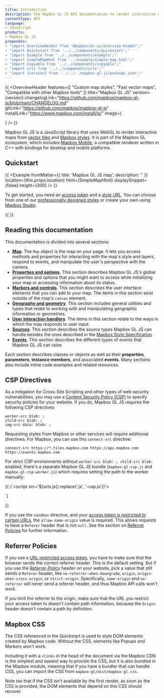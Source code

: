 ```yaml
---
title: Introduction
description: The Mapbox GL JS API documentation to render interactive maps from vector tiles and Mapbox styles.
contentType: API
language:
- JavaScript
products:
- Mapbox GL JS
prependJs:
- "import OverviewHeader from '@mapbox/dr-ui/overview-header';"
- "import Quickstart from '../../components/quickstart';"
- "import Example from '../../components/example';"
- "import SimpleMapHtml from '../example/simple-map.html';"
- "import Copyable from '../../components/copyable';"
- "import urls from '../../components/urls';"
- "import {version} from '../../../mapbox-gl-js/package.json';"
---
```


{{
    <OverviewHeader
    features={[
        "Custom map styles",
        "Fast vector maps",
        "Compatible with other Mapbox tools"
    ]}
    title="Mapbox GL JS"
    version={version}
    changelogLink="https://github.com/mapbox/mapbox-gl-js/blob/main/CHANGELOG.md"
    ghLink="https://github.com/mapbox/mapbox-gl-js"
    installLink="https://www.mapbox.com/install/js/"
    image={<div />}
    />
}}

Mapbox GL JS is a JavaScript library that uses WebGL to render interactive maps from [vector tiles](https://docs.mapbox.com/help/glossary/vector-tiles/) and [Mapbox styles](/mapbox-gl-js/style-spec/). It is part of the Mapbox GL ecosystem, which includes [Mapbox Mobile](https://www.mapbox.com/mobile/), a compatible renderer written in C++ with bindings for desktop and mobile platforms.


## Quickstart

{{
    <Example
        frontMatter={{
          title: 'Mapbox GL JS map',
          description: ''
        }}
        location={this.props.location}
        html={SimpleMapHtml}
        displaySnippet={false}
        height={300}
    />
}}

To get started, you need an [access token](https://docs.mapbox.com/help/how-mapbox-works/access-tokens/) and a [style URL](https://docs.mapbox.com/help/glossary/style-url/). You can choose from one of our [professionally designed styles](https://docs.mapbox.com/api/maps/#styles) or create your own using [Mapbox Studio](https://studio.mapbox.com/).

{{
<Quickstart />
}}


## Reading this documentation

This documentation is divided into several sections:

* [**Map**](/mapbox-gl-js/api/map/). The `Map` object is the map on your page. It lets you access methods and properties for interacting with the map's style and layers, respond to events, and manipulate the user's perspective with the camera.
* [**Properties and options**](/mapbox-gl-js/api/properties/). This section describes Mapbox GL JS's global properties and options that you might want to access while initializing your map or accessing information about its status.
* [**Markers and controls**](/mapbox-gl-js/api/markers/). This section describes the user interface elements that you can add to your map. The items in this section exist outside of the map's `canvas` element.
* [**Geography and geometry**](/mapbox-gl-js/api/geography/). This section includes general utilities and types that relate to working with and manipulating geographic information or geometries.
* [**User interaction handlers**](/mapbox-gl-js/api/handlers/). The items in this section relate to the ways in which the map responds to user input.
* [**Sources**](/mapbox-gl-js/api/sources/). This section describes the source types Mapbox GL JS can handle besides the ones described in the [Mapbox Style Specification](https://docs.mapbox.com/mapbox-gl-js/style-spec/).
* [**Events**](/mapbox-gl-js/api/events/). This section describes the different types of events that Mapbox GL JS can raise.

Each section describes classes or objects as well as their **properties**, **parameters**, **instance members**, and associated **events**. Many sections also include inline code examples and related resources.


## CSP Directives

As a mitigation for Cross-Site Scripting and other types of web security vulnerabilities, you may use a [Content Security Policy (CSP)](https://developer.mozilla.org/en-US/docs/Web/Security/CSP) to specify security policies for your website. If you do, Mapbox GL JS requires the following CSP directives:

```
worker-src blob: ;
child-src blob: ;
img-src data: blob: ;
```

Requesting styles from Mapbox or other services will require additional directives. For Mapbox, you can use this `connect-src` directive:

```
connect-src https://*.tiles.mapbox.com https://api.mapbox.com https://events.mapbox.com
```

For strict CSP environments without `worker-src blob: ; child-src blob:` enabled, there's a separate Mapbox GL JS bundle (`mapbox-gl-csp.js` and `mapbox-gl-csp-worker.js`) which requires setting the path to the worker manually:

{{
<Copyable lang="html">{`<script src='${urls.js().replace('.js', '-csp.js')}'></script>
<script>
mapboxgl.workerUrl = "${urls.js().replace('.js', '-csp-worker.js')}";
...
</script>`}</Copyable>
}}

If you use the `sandbox` directive, and your [access token is restricted to certain URLs](https://docs.mapbox.com/accounts/overview/tokens/#url-restrictions), the `allow-same-origin` value is required. This allows requests to have a `Referer` header that is not `null`. See the section on [Referrer Policies](https://docs.mapbox.com/mapbox-gl-js/overview/#referrer-policies) for further information.

## Referrer Policies

If you use a [URL-restricted access token](https://docs.mapbox.com/accounts/overview/tokens/#url-restrictions), you have to make sure that the browser sends the correct referrer header. This is the default setting. But if you use the [Referrer-Policy](https://developer.mozilla.org/en-US/docs/Web/HTTP/Headers/Referrer-Policy) header on your website, pick a value that still sends a `Referer` header, like `no-referrer-when-downgrade`, `origin`, `origin-when-cross-origin`, or `strict-origin`. Specifically, `same-origin` and `no-referrer` will never send a referrer header, and thus Mapbox API calls won't work.

If you limit the referrer to the origin, make sure that the URL you restrict your access token to doesn't contain path information, because the `Origin` header doesn't contain a path by definition.

## Mapbox CSS

The CSS referenced in the Quickstart is used to style DOM elements created by Mapbox code. Without the CSS, elements like Popups and Markers won't work.

Including it with a `<link>` in the head of the document via the Mapbox CDN is the simplest and easiest way to provide the CSS, but it is also bundled in the Mapbox module, meaning that if you have a bundler that can handle CSS, you can import the CSS from `mapbox-gl/dist/mapbox-gl.css`.

Note too that if the CSS isn't available by the first render, as soon as the CSS is provided, the DOM elements that depend on this CSS should recover.
